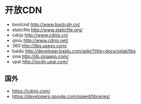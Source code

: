 # 开放CDN

<link href='http://fonts.useso.com/css?family=Open+Sans:300,400,600&subset=latin,latin-ext' rel='stylesheet'>

* bootcnd <http://www.bootcdn.cn/>
* staticfile <http://www.staticfile.org/>
* cdnjs <http://www.cdnjs.cn/>
* qiniu <http://www.cdnjs.net/>
* 360 <http://libs.useso.com/>
* baidu <http://developer.baidu.com/wiki/?title=docs/cplat/libs>
* sina  <http://lib.sinaapp.com/>
* upai <http://jscdn.upai.com/>



## 国外

* https://cdnjs.com/
* https://developers.google.com/speed/libraries/
